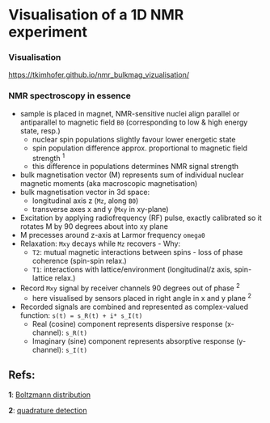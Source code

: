 # Visualisation of a 1D NMR experiment

### Visualisation

https://tkimhofer.github.io/nmr_bulkmag_vizualisation/

### NMR spectroscopy in essence
- sample is placed in magnet, NMR-sensitive nuclei align parallel or antiparallel to magnetic field `B0` (corresponding to low & high energy state, resp.)
  - nuclear spin populations slightly favour lower energetic state
  - spin population difference approx. proportional to magnetic field strength <sup id="boltz">1</sup>
  - this difference in populations determines NMR signal strength
- bulk magnetisation vector (M) represents sum of individual nuclear magnetic moments (aka macroscopic magnetisation)
- bulk magnetisation vector in 3d space:
  - longitudinal axis z (`Mz`, along `B0`)
  - transverse axes x and y (`Mxy` in xy-plane)
- Excitation by applying radiofrequency (RF) pulse, exactly calibrated so it rotates M by 90 degrees about into xy plane
- M precesses around z-axis at Larmor frequency `omega0`
- Relaxation: `Mxy` decays while `Mz` recovers - Why:
  - `T2`: mutual magnetic interactions between spins - loss of phase coherence (spin-spin relax.)
  - `T1`: interactions with lattice/environment (longitudinal/z axis, spin-lattice relax.)
- Record `Mxy` signal by receiver channels 90 degrees out of phase <sup id="quad">2</sup>
  - here visualised by sensors placed in right angle in x and y plane <sup id="quad">2</sup>
- Recorded signals are combined and represented as complex-valued function: `s(t) = s_R(t) + i* s_I(t)` 
    - Real (cosine) component represents dispersive response (x-channel): `s_R(t)`
    - Imaginary (sine) component represents absorptive response (y-channel): `s_I(t)`


## Refs:

<b id="quad">1</b>: [Boltzmann distribution](https://magnetic-resonance.org/ch/02-03.html)

<b id="quad">2</b>: [quadrature detection](https://en.wikipedia.org/wiki/In-phase_and_quadrature_components)
